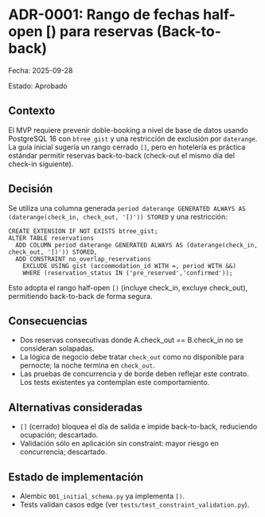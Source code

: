 # ADR-0001: Rango de fechas half-open [) para reservas (Back-to-back)

Fecha: 2025-09-28

Estado: Aprobado

## Contexto

El MVP requiere prevenir doble-booking a nivel de base de datos usando PostgreSQL 16 con `btree_gist` y una restricción de exclusión por `daterange`.
La guía inicial sugería un rango cerrado `[]`, pero en hotelería es práctica estándar permitir reservas back-to-back (check-out el mismo día del check-in siguiente).

## Decisión

Se utiliza una columna generada `period daterange GENERATED ALWAYS AS (daterange(check_in, check_out, '[)')) STORED` y una restricción:

```
CREATE EXTENSION IF NOT EXISTS btree_gist;
ALTER TABLE reservations
  ADD COLUMN period daterange GENERATED ALWAYS AS (daterange(check_in, check_out, '[)')) STORED,
  ADD CONSTRAINT no_overlap_reservations
    EXCLUDE USING gist (accommodation_id WITH =, period WITH &&)
    WHERE (reservation_status IN ('pre_reserved','confirmed'));
```

Esto adopta el rango half-open `[)` (incluye check_in, excluye check_out), permitiendo back-to-back de forma segura.

## Consecuencias

- Dos reservas consecutivas donde A.check_out == B.check_in no se consideran solapadas.
- La lógica de negocio debe tratar `check_out` como no disponible para pernocte; la noche termina en `check_out`.
- Las pruebas de concurrencia y de borde deben reflejar este contrato. Los tests existentes ya contemplan este comportamiento.

## Alternativas consideradas

- `[]` (cerrado) bloquea el día de salida e impide back-to-back, reduciendo ocupación; descartado.
- Validación sólo en aplicación sin constraint: mayor riesgo en concurrencia; descartado.

## Estado de implementación

- Alembic `001_initial_schema.py` ya implementa `[)`.
- Tests validan casos edge (ver `tests/test_constraint_validation.py`).
